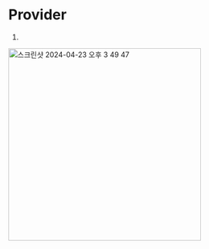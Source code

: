 # Provider

01. 
<img width="383" alt="스크린샷 2024-04-23 오후 3 49 47" src="https://github.com/hyeonjoonpark/Flutter_State_Management_Provider_EXAMPLE/assets/105212959/cf90aea7-6f2b-4eba-9a13-4e6076656e45">
